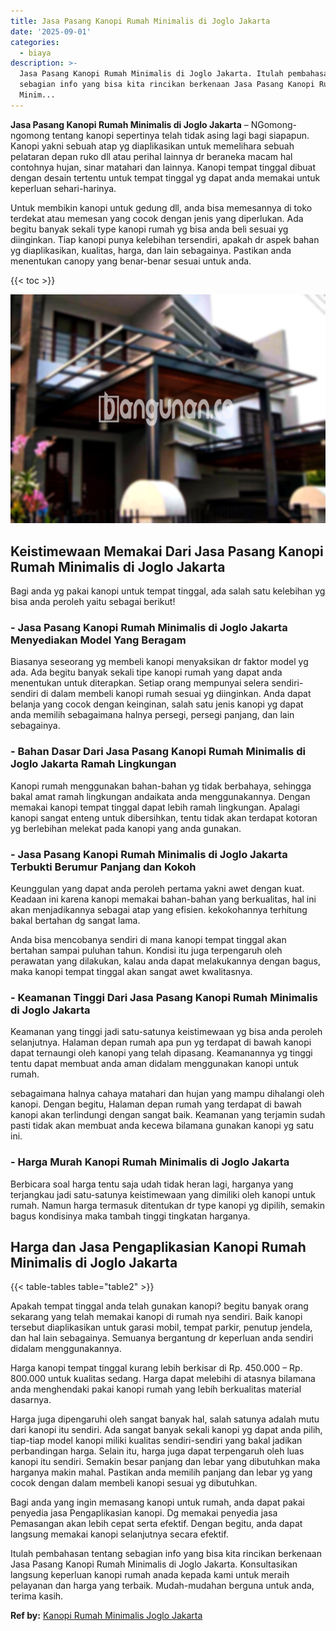 ```yaml
---
title: Jasa Pasang Kanopi Rumah Minimalis di Joglo Jakarta
date: '2025-09-01'
categories:
  - biaya
description: >-
  Jasa Pasang Kanopi Rumah Minimalis di Joglo Jakarta. Itulah pembahasan tentang
  sebagian info yang bisa kita rincikan berkenaan Jasa Pasang Kanopi Rumah
  Minim...
---
```


**Jasa Pasang Kanopi Rumah Minimalis di Joglo Jakarta** – NGomong-ngomong tentang kanopi sepertinya telah tidak asing lagi bagi siapapun. Kanopi yakni sebuah atap yg diaplikasikan untuk memelihara sebuah pelataran depan ruko dll atau perihal lainnya dr beraneka macam hal contohnya hujan, sinar matahari dan lainnya. Kanopi tempat tinggal dibuat dengan desain tertentu untuk tempat tinggal yg dapat anda memakai untuk keperluan sehari-harinya.

Untuk membikin kanopi untuk gedung dll, anda bisa memesannya di toko terdekat atau memesan yang cocok dengan jenis yang diperlukan. Ada begitu banyak sekali type kanopi rumah yg bisa anda beli sesuai yg diinginkan. Tiap kanopi punya kelebihan tersendiri, apakah dr aspek bahan yg diaplikasikan, kualitas, harga, dan lain sebagainya. Pastikan anda menentukan canopy yang benar-benar sesuai untuk anda.

{{< toc >}}

![Jasa Pasang Kanopi Rumah Minimalis di Joglo Jakarta](/images/harga-kanopi-minimalis-09.png)

## Keistimewaan Memakai Dari Jasa Pasang Kanopi Rumah Minimalis di Joglo Jakarta

Bagi anda yg pakai kanopi untuk tempat tinggal, ada salah satu kelebihan yg bisa anda peroleh yaitu sebagai berikut!

### \- Jasa Pasang Kanopi Rumah Minimalis di Joglo Jakarta Menyediakan Model Yang Beragam

Biasanya seseorang yg membeli kanopi menyaksikan dr faktor model yg ada. Ada begitu banyak sekali tipe kanopi rumah yang dapat anda menentukan untuk diterapkan. Setiap orang mempunyai selera sendiri-sendiri di dalam membeli kanopi rumah sesuai yg diinginkan. Anda dapat belanja yang cocok dengan keinginan, salah satu jenis kanopi yg dapat anda memilih sebagaimana halnya persegi, persegi panjang, dan lain sebagainya.

### \- Bahan Dasar Dari Jasa Pasang Kanopi Rumah Minimalis di Joglo Jakarta Ramah Lingkungan

Kanopi rumah menggunakan bahan-bahan yg tidak berbahaya, sehingga bakal amat ramah lingkungan andaikata anda menggunakannya. Dengan memakai kanopi tempat tinggal dapat lebih ramah lingkungan. Apalagi kanopi sangat enteng untuk dibersihkan, tentu tidak akan terdapat kotoran yg berlebihan melekat pada kanopi yang anda gunakan.

### \- Jasa Pasang Kanopi Rumah Minimalis di Joglo Jakarta Terbukti Berumur Panjang dan Kokoh

Keunggulan yang dapat anda peroleh pertama yakni awet dengan kuat. Keadaan ini karena kanopi memakai bahan-bahan yang berkualitas, hal ini akan menjadikannya sebagai atap yang efisien. kekokohannya terhitung bakal bertahan dg sangat lama.

Anda bisa mencobanya sendiri di mana kanopi tempat tinggal akan bertahan sampai puluhan tahun. Kondisi itu juga terpengaruh oleh perawatan yang dilakukan, kalau anda dapat melakukannya dengan bagus, maka kanopi tempat tinggal akan sangat awet kwalitasnya.

### \- Keamanan Tinggi Dari Jasa Pasang Kanopi Rumah Minimalis di Joglo Jakarta

Keamanan yang tinggi jadi satu-satunya keistimewaan yg bisa anda peroleh selanjutnya. Halaman depan rumah apa pun yg terdapat di bawah kanopi dapat ternaungi oleh kanopi yang telah dipasang. Keamanannya yg tinggi tentu dapat membuat anda aman didalam menggunakan kanopi untuk rumah.

sebagaimana halnya cahaya matahari dan hujan yang mampu dihalangi oleh kanopi. Dengan begitu, Halaman depan rumah yang terdapat di bawah kanopi akan terlindungi dengan sangat baik. Keamanan yang terjamin sudah pasti tidak akan membuat anda kecewa bilamana gunakan kanopi yg satu ini.

### \- Harga Murah Kanopi Rumah Minimalis di Joglo Jakarta

Berbicara soal harga tentu saja udah tidak heran lagi, harganya yang terjangkau jadi satu-satunya keistimewaan yang dimiliki oleh kanopi untuk rumah. Namun harga termasuk ditentukan dr type kanopi yg dipilih, semakin bagus kondisinya maka tambah tinggi tingkatan harganya.

## Harga dan Jasa Pengaplikasian Kanopi Rumah Minimalis di Joglo Jakarta

{{< table-tables table="table2" >}}

Apakah tempat tinggal anda telah gunakan kanopi? begitu banyak orang sekarang yang telah memakai kanopi di rumah nya sendiri. Baik kanopi tersebut diaplikasikan untuk garasi mobil, tempat parkir, penutup jendela, dan hal lain sebagainya. Semuanya bergantung dr keperluan anda sendiri didalam menggunakannya.

Harga kanopi tempat tinggal kurang lebih berkisar di Rp. 450.000 – Rp. 800.000 untuk kualitas sedang. Harga dapat melebihi di atasnya bilamana anda menghendaki pakai kanopi rumah yang lebih berkualitas material dasarnya.

Harga juga dipengaruhi oleh sangat banyak hal, salah satunya adalah mutu dari kanopi itu sendiri. Ada sangat banyak sekali kanopi yg dapat anda pilih, tiap-tiap model kanopi miliki kualitas sendiri-sendiri yang bakal jadikan perbandingan harga. Selain itu, harga juga dapat terpengaruh oleh luas kanopi itu sendiri. Semakin besar panjang dan lebar yang dibutuhkan maka harganya makin mahal. Pastikan anda memilih panjang dan lebar yg yang cocok dengan dalam membeli kanopi sesuai yg dibutuhkan.

Bagi anda yang ingin memasang kanopi untuk rumah, anda dapat pakai penyedia jasa Pengaplikasian kanopi. Dg memakai penyedia jasa Pemasangan akan lebih cepat serta efektif. Dengan begitu, anda dapat langsung memakai kanopi selanjutnya secara efektif.

Itulah pembahasan tentang sebagian info yang bisa kita rincikan berkenaan Jasa Pasang Kanopi Rumah Minimalis di Joglo Jakarta. Konsultasikan langsung keperluan kanopi rumah anada kepada kami untuk meraih pelayanan dan harga yang terbaik. Mudah-mudahan berguna untuk anda, terima kasih.

**Ref by:**  [Kanopi Rumah Minimalis Joglo Jakarta](https://id.wikipedia.org/wiki/Kanopi)
